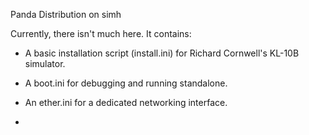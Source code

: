Panda Distribution on simh

Currently, there isn't much here.  It contains:

- A basic installation script (install.ini) for Richard Cornwell's KL-10B simulator.

- A boot.ini for debugging and running standalone. 

- An ether.ini for a dedicated networking interface.

- 
